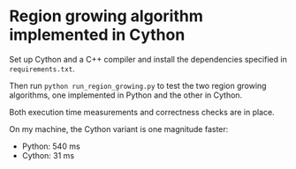 # Region growing algorithm implemented in Cython

Set up Cython and a C++ compiler and install the dependencies specified in `requirements.txt`.

Then run `python run_region_growing.py` to test the two region growing algorithms, one implemented in Python and the other in Cython.

Both execution time measurements and correctness checks are in place.

On my machine, the Cython variant is one magnitude faster:

* Python: 540 ms
* Cython: 31 ms
